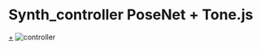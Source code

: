 **<h1>Synth_controller PoseNet + Tone.js</h1>**[+](https://editor.p5js.org/gasperonisiria/full/VUPXOMdEe)  ![controller](https://user-images.githubusercontent.com/77029849/122671877-f6403700-d1c8-11eb-812c-1b64f26cce4f.JPG)
